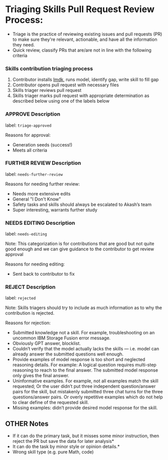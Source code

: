 # Triaging Skills Pull Request Review Process:

- Triage is the practice of reviewing existing issues and pull requests (PR) to make sure they're relevant, actionable, and have all the information they need.
- Quick review, classify PRs that are/are not in line with the following criteria

### Skills contribution triaging process

1. Contributor installs [lmdk](https://github.com/instruct-lab/cli?tab=readme-ov-file#-installing-lab), runs model, identify gap, write skill to fill gap
1. Contributor opens pull request with necessary files
1. Skills triager reviews pull request
1. Skills triager marks pull request with appropriate determination as described below using one of the labels below

### APPROVE Description

label: `triage-approved`

Reasons for approval:

- Generation seeds (success!) <!-- TODO: what does this mean? -->
- Meets all criteria

### FURTHER REVIEW Description

label: `needs-further-review`

Reasons for needing further review:

- Needs more extensive edits
- General "I Don't Know"
- Safety tasks and skills should always be escalated to Akash’s team <!-- TODO: create a team for this? -->
- Super interesting, warrants further study

### NEEDS EDITING Description

label: `needs-editing`

Note: This categorization is for contributions that are good but not quite good enough and we can give guidance to the contributor to get review approval

Reasons for needing editing:

- Sent back to contributor to fix

### REJECT Description

label: `rejected`

Note: Skills triagers should try to include as much information as to why the contribution is rejected.

Reasons for rejection:

- Submitted knowledge not a skill. For example, troubleshooting on an uncommon IBM Storage Fusion error message.
- Obviously GPT answer, blocklist.
- Couldn’t verify that the model actually lacks the skills — i.e. model can already answer the submitted questions well enough.
- Provide examples of model response is too short and neglected reasoning details. For example: A logical question requires multi-step reasoning to reach to the final answer. The submitted model response only gives the final answer.
- Uninformative examples. For example, not all examples match the skill requested; Or the user didn’t put three independent question/answer pairs for the skill, but mistakenly submitted three chat turns for the three questions/answer pairs. Or overly repetitive examples which do not help to clear define of the requested skill.
- Missing examples: didn’t provide desired model response for the skill.

## OTHER Notes

- If it can do the primary task, but it misses some minor instruction, then reject the PR but save the data for later analysis\*
- It can do the task by minor style or opinion details.\*
- Wrong skill type (e.g. pure Math, code)
